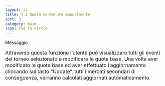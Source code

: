```yaml
---
layout: it
title: 3.1 Quote mantenute manualmente
sort: 3
category: main
icon: fas fa-circle
---
```

<p class="message">
   Messaggio
</p>

 <font size="3">Attraverso questa funzione l’utente può visualizzare tutti gli eventi del torneo selezionato e modificare le quote base. Una volta aver modificato le quote base ed aver effettuato l’aggiornamento cliccando sul tasto “Update”, tutti i mercati secondari di conseguenza, verranno calcolati aggiornati automaticamente.</font> 